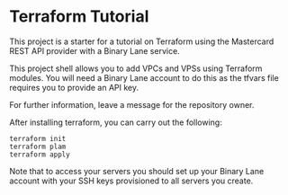 # Terraform Tutorial

This project is a starter for a tutorial on Terraform using the 
Mastercard REST API provider with a Binary Lane service.

This project shell allows you to add VPCs and VPSs using Terraform 
modules. You will need a Binary Lane account to do this as the tfvars file
requires you to provide an API key.

For further information, leave a message for the repository owner.

After installing terraform, you can carry out the following:

    terraform init
    terraform plam
    terraform apply

Note that to access your servers you should set up your Binary Lane
account with your SSH keys provisioned to all servers you create.
